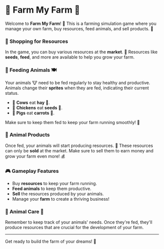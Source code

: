# 🐄 Farm My Farm 🌾

Welcome to **Farm My Farm**! 🌱 This is a farming simulation game where you manage your own farm, buy resources, feed animals, and sell products. 🌟

### 🛒 **Shopping for Resources**
In the game, you can buy various resources at the **market**. 🏪 Resources like **seeds**, **feed**, and more are available to help you grow your farm. 

### 🐄 **Feeding Animals** 🍽️
Your animals 🐮 need to be fed regularly to stay healthy and productive. Animals change their **sprites** when they are fed, indicating their current status.

- 🐄 **Cows** eat **hay** 🌾.
- 🐔 **Chickens** eat **seeds** 🌱.
- 🐖 **Pigs** eat **carrots** 🥕.

Make sure to keep them fed to keep your farm running smoothly! 💪

### 🐾 **Animal Products**
Once fed, your animals will start producing resources. 🐑 These resources can only be **sold** at the market. Make sure to sell them to earn money and grow your farm even more! 💰

### 🎮 **Gameplay Features**
- Buy **resources** to keep your farm running.
- **Feed animals** to keep them productive.
- **Sell** the resources produced by your animals.
- Manage your **farm** to create a thriving business!

### 🐔 **Animal Care** 🐖
Remember to keep track of your animals' needs. Once they're fed, they'll produce resources that are crucial for the development of your farm.

---

Get ready to build the farm of your dreams! 🌻
